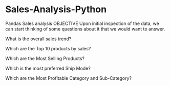 # Sales-Analysis-Python
Pandas Sales analysis
OBJECTIVE
Upon initial inspection of the data, we can start thinking of some questions about it that we would want to answer.

What is the overall sales trend?

Which are the Top 10 products by sales?

Which are the Most Selling Products?

Which is the most preferred Ship Mode?

Which are the Most Profitable Category and Sub-Category?
